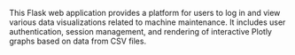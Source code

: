 This Flask web application provides a platform for users to log in and view various data visualizations related to machine maintenance. 
It includes user authentication, session management, and rendering of interactive Plotly graphs based on data from CSV files.

